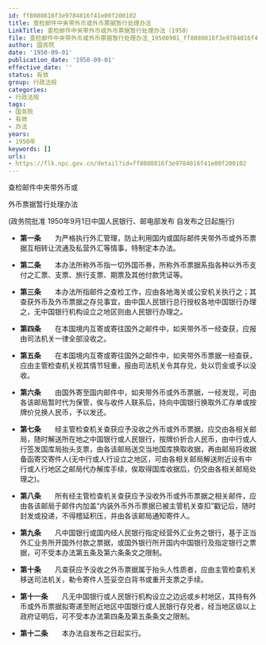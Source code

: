 ```yaml
---
id: ff8080816f3e9784016f41e00f200102
title: 查检邮件中夹带外币或外币票据暂行处理办法
LinkTitle: 查检邮件中夹带外币或外币票据暂行处理办法（1950）
file: 查检邮件中夹带外币或外币票据暂行处理办法_19500901_ff8080816f3e9784016f41e00f200102.docx
author: 国务院
date: '1950-09-01'
publication_date: '1950-09-01'
effective_date: ''
status: 有效
group: 行政法规
categories:
- 行政法规
tags:
- 国务院
- 有效
- 办法
years:
- 1950年
keywords: []
urls:
- https://flk.npc.gov.cn/detail?id=ff8080816f3e9784016f41e00f200102
---
```


查检邮件中夹带外币或

外币票据暂行处理办法

(政务院批准 1950年9月1日中国人民银行、邮电部发布 自发布之日起施行)

- **第一条**　　为严格执行外汇管理，防止利用国内或国际邮件夹带外币或外币票据互相转让流通及私营外汇等情事，特制定本办法。

- **第二条**　　本办法所称外币指一切外国币券，所称外币票据系指各种以外币支付之汇票、支票、旅行支票、期票及其他付款凭证等。

- **第三条**　　本办法所指邮件之查检工作，应由各地海关或公安机关执行之；其查获外币及外币票据之存兑事宜，由中国人民银行总行授权各地中国银行办理之，无中国银行机构设立之地区则由人民银行办理之。

- **第四条**　　在本国境内互寄或寄往国外之邮件中，如夹带外币一经查获，应报由司法机关一律全部没收之。

- **第五条**　　在本国境内互寄或寄往国外之邮件中，如夹带外币票据一经查获，应由主管检查机关视其情节轻重，报由司法机关令其存兑，处以罚金或予以没收。

- **第六条**　　由国外寄至国内邮件中，如夹带外币或外币票据，一经发现，可由各该邮局暂时代为保管，俟与收件人联系后，持向中国银行换取外汇存单或按牌价兑换人民币，予以发还。

- **第七条**　　经主管检查机关查获应予没收之外币或外币票据，应交由各相关邮局，随时解送所在地之中国银行或人民银行，按牌价折合人民币，由中行或人行签发国库局抬头支票，由各该邮局送交当地国库换取收据，再由邮局将收据备函寄交寄件人(无中行或人行设立之地区，可由各相关邮局解送附近设有中行或人行地区之邮局代办解库手续，俟取得国库收据后，仍交由各相关邮局处理之)。

- **第八条**　　所有经主管检查机关查获应予没收外币或外币票据之相关邮件，应由各该邮局于邮件内加盖“内装<span class="two-lines"><span>外币</span><span>外币票据</span></span>已被主管机关查扣”戳记后，随时封发或投递，不得稽延积压，并由各该邮局通知寄件人。

- **第九条**　　凡中国银行或国内经人民银行指定经营外汇业务之银行，基于正当外汇业务所开国外付款之票据，或国外银行所开国内中国银行及指定银行之票据，可不受本办法第五条及第六条条文之限制。

- **第十条**　　凡查获应予没收之外币票据属于抬头人性质者，应由主管检查机关移送司法机关，勒令寄件人签妥空白背书或重开支票之手续。

- **第十一条**　　凡无中国银行或人民银行机构设立之边远或乡村地区，其持有外币或外币票据拟寄递至附近地区中国银行或人民银行存兑者，经当地区级以上政府证明后，可不受本办法第四条及第五条条文之限制。

- **第十二条**　　本办法自发布之日起实行。
